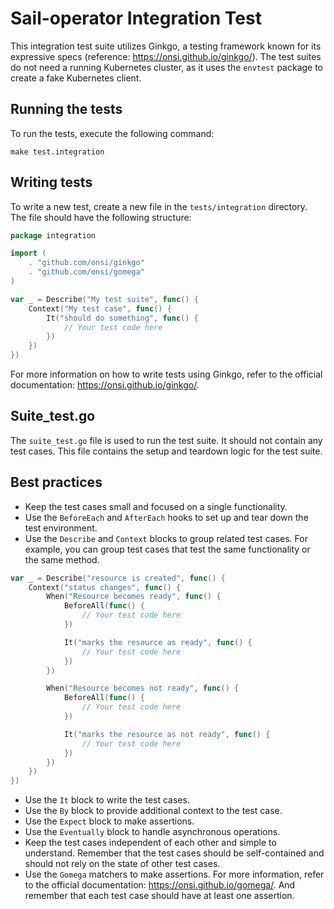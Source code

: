# Sail-operator Integration Test

This integration test suite utilizes Ginkgo, a testing framework known for its expressive specs (reference: https://onsi.github.io/ginkgo/). The test suites do not need a running Kubernetes cluster, as it uses the `envtest` package to create a fake Kubernetes client.

## Running the tests

To run the tests, execute the following command:

```shell
make test.integration
```

## Writing tests

To write a new test, create a new file in the `tests/integration` directory. The file should have the following structure:

```go
package integration

import (
    . "github.com/onsi/ginkgo"
    . "github.com/onsi/gomega"
)

var _ = Describe("My test suite", func() {
    Context("My test case", func() {
        It("should do something", func() {
            // Your test code here
        })
    })
})
```

For more information on how to write tests using Ginkgo, refer to the official documentation: https://onsi.github.io/ginkgo/.

## Suite_test.go

The `suite_test.go` file is used to run the test suite. It should not contain any test cases. This file contains the setup and teardown logic for the test suite.


## Best practices

* Keep the test cases small and focused on a single functionality.
* Use the `BeforeEach` and `AfterEach` hooks to set up and tear down the test environment.
* Use the `Describe` and `Context` blocks to group related test cases. For example, you can group test cases that test the same functionality or the same method.
```go
var _ = Describe("resource is created", func() {
    Context("status changes", func() {
		When("Resource becomes ready", func() {
			BeforeAll(func() {
				// Your test code here
			})

			It("marks the resource as ready", func() {
				// Your test code here
			})
		})

		When("Resource becomes not ready", func() {
			BeforeAll(func() {
				// Your test code here
			})

			It("marks the resource as not ready", func() {
				// Your test code here
			})
		})
	})
})
``` 

* Use the `It` block to write the test cases.
* Use the `By` block to provide additional context to the test case.
* Use the `Expect` block to make assertions.
* Use the `Eventually` block to handle asynchronous operations.
* Keep the test cases independent of each other and simple to understand. Remember that the test cases should be self-contained and should not rely on the state of other test cases.
* Use the `Gomega` matchers to make assertions. For more information, refer to the official documentation: https://onsi.github.io/gomega/. And remember that each test case should have at least one assertion.

